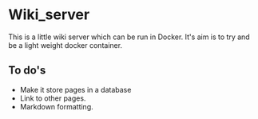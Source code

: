 # Wiki_server
This is a little wiki server which can be run in Docker.
It's aim is to try and be a light weight docker container. 

## To do's
* Make it store pages in a database
* Link to other pages. 
* Markdown formatting.